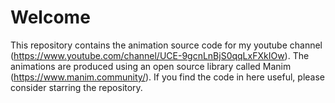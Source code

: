 # Welcome
This repository contains the animation source code for my youtube channel (https://www.youtube.com/channel/UCE-9gcnLnBjS0qqLxFXkIOw). The animations are produced using an open source library called Manim (https://www.manim.community/). If you find the code in here useful, please consider starring the repository.
